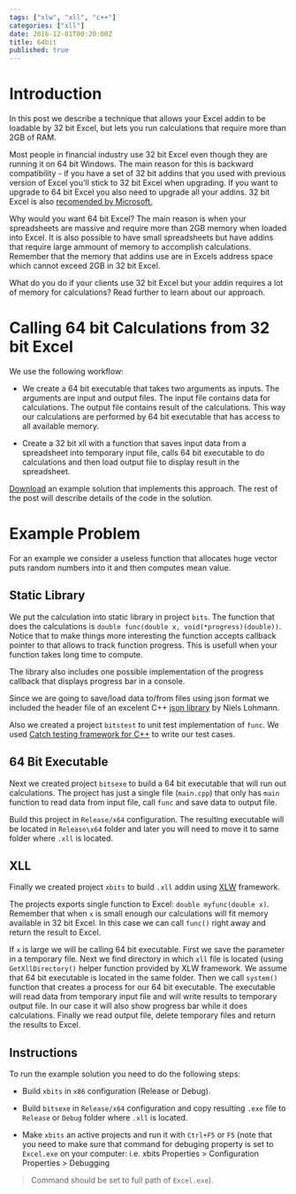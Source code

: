 ```yaml
---
tags: ["xlw", "xll", "c++"]
categories: ["xll"]
date: 2016-12-01T00:20:00Z
title: 64bit
published: true
---
```


# Introduction

In this post we describe a technique that allows your Excel addin to
be loadable by 32 bit Excel, but lets you run calculations that require
more than 2GB of RAM.

Most people in financial industry use 32 bit Excel even though they are running
it on 64 bit Windows. The main reason for this is backward compatibility - if
you have a set of 32 bit addins that you used with previous version of Excel
you'll stick to 32 bit Excel when upgrading. If you want to upgrade to 64 bit 
Excel you also need to upgrade all your addins. 32 bit Excel is also 
[recomended by Microsoft.](https://technet.microsoft.com/en-us/library/ee681792.aspx#Anchor_0)

Why would you want 64 bit Excel? The main reason is when your spreadsheets
are massive and require more than 2GB memory when loaded into Excel. It is
also possible to have small spreadsheets but have addins that require 
large ammount of memory to accomplish calculations. Remember that the memory that
addins use are in Excels address space which cannot exceed 2GB in 32 bit Excel.

What do you do if your clients use 32 bit Excel but your addin requires
a lot of memory for calculations? Read further to learn about our approach.

# Calling 64 bit Calculations from 32 bit Excel

We use the following workflow:

* We create a 64 bit executable that takes two arguments as inputs. The arguments
are input and output files. The input file contains data for calculations.
The output file contains result of the calculations. This way our calculations
are performed by 64 bit executable that has access to all available memory.

* Create a 32 bit xll with a function that saves input data from a spreadsheet
into temporary input file, calls 64 bit executable to do calculations and then
load output file to display result in the spreadsheet.

[Download](/downloads/bits.zip) an example solution that implements this 
approach. The rest of the post will describe details of the code in the
solution.

# Example Problem

For an example we consider a useless function that allocates huge vector puts
random numbers into it and then computes mean value.

## Static Library

We put the calculation into static library in project `bits`. The function that 
does the calculations is `double func(double x, void(*progress)(double))`. 
Notice that to make things more interesting the function accepts callback 
pointer to that allows to track function progress. This is usefull when your 
function takes long time to compute.

The library also includes one possible implementation of the progress callback
that displays progress bar in a console.

Since we are going to save/load data to/from files using json format we
included the header file of an excelent C++ 
[json library](https://github.com/nlohmann/js) by Niels Lohmann.

Also we created a project `bitstest` to unit test implementation of `func`.
We used [Catch testing framework for C++](https://github.com/philsquared/Catch)
to write our test cases.

## 64 Bit Executable

Next we created project `bitsexe` to build a 64 bit executable that will
run out calculations. The project has just a single file (`main.cpp`) that
only has `main` function to read data from input file, call `func` and save
data to output file.

Build this project in `Release/x64` configuration. The resulting executable
will be located in `Release\x64` folder and later you will need to move it
to same folder where `.xll` is located.

## XLL

Finally we created project `xbits` to build `.xll` addin using 
[XLW](http://xlw.sourceforge.net/) framework.

The projects exports single function to Excel: `double myfunc(double x)`.
Remember that when `x` is small enough our calculations will fit memory 
available in 32 bit Excel. In this case we can call `func()` right away
and return the result to Excel. 

If `x` is large we will be calling 64 bit executable. First we save the 
parameter in a temporary file. Next we find directory in which `xll` file is 
located (using `GetXllDirectory()` helper function provided by XLW framework. 
We assume that 64 bit executable is located in the same folder. Then we call 
`system()` function that creates a process for our 64 bit executable. The 
executable will read data from temporary input file and will write results to 
temporary output file. In our case it will also show progress bar while it does 
calculations. Finally we read output file, delete temporary files and return the 
results to Excel.

## Instructions

To run the example solution you need to do the following steps:

* Build `xbits` in `x86` configuration (Release or Debug).

* Build `bitsexe` in `Release/x64` configuration and copy resulting `.exe` file
to `Release` or `Debug` folder where `.xll` is located.

* Make `xbits` an active projects and run it with `Ctrl+F5` or `F5` (note that
you need to make sure that command for debuging property is set to `Excel.exe`
on your computer: i.e. xbits Properties > Configuration Properties > Debugging
> Command should be set to full path of `Excel.exe`).
